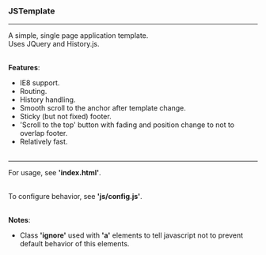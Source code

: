 ### JSTemplate
***
A simple, single page application template.<br />
Uses JQuery and History.js.<br /><br />

**Features**:
* IE8 support.
* Routing.
* History handling.
* Smooth scroll to the anchor after template change.
* Sticky (but not fixed) footer.
* 'Scroll to the top' button with fading and position change to not to overlap footer.
* Relatively fast.<br /><br />

***
For usage,
see **'index.html'**.<br /><br />

To configure behavior,
see **'js/config.js'**.<br /><br />

**Notes**:
* Class **'ignore'** used with **'a'** elements to
tell javascript not to prevent default behavior of this elements.
